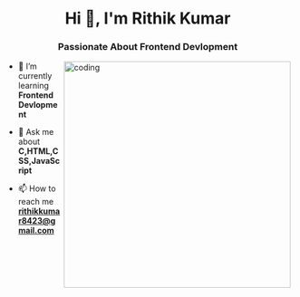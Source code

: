 <h1 align="center">Hi 👋, I'm Rithik Kumar</h1>
<h3 align="center">Passionate About Frontend Devlopment</h3>

<img align="right" alt="coding" width="400" src="https://user-images.githubusercontent.com/55389276/140866485-8fb1c876-9a8f-4d6a-98dc-08c4981eaf70.gif"></img>

- 🌱 I’m currently learning **Frontend Devlopment**

- 💬 Ask me about **C,HTML,CSS,JavaScript**

- 📫 How to reach me **rithikkumar8423@gmail.com**
